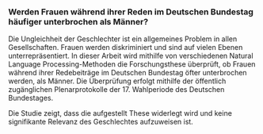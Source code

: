 ### Werden Frauen während ihrer Reden im Deutschen Bundestag häufiger unterbrochen als Männer?

Die Ungleichheit der Geschlechter ist ein allgemeines Problem in allen Gesellschaften. Frauen werden diskriminiert und sind auf vielen Ebenen unterrepräsentiert. In dieser Arbeit wird mithilfe von verschiedenen Natural Language Processing-Methoden die Forschungsthese überprüft, ob Frauen während ihrer Redebeiträge im Deutschen Bundestag öfter unterbrochen werden, als Männer. Die Überprüfung erfolgt mithilfe der öffentlich zugänglichen Plenarprotokolle der 17. Wahlperiode des Deutschen Bundestages. 

Die Studie zeigt, dass die aufgestellt These widerlegt wird und keine signifikante Relevanz des Geschlechtes aufzuweisen ist.

